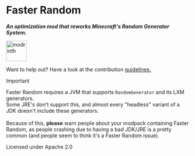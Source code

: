 # Faster Random
_**An optimization mod that reworks Minecraft's Random Generator System.**_


[<img alt="modrinth" height="56" src="https://cdn.jsdelivr.net/npm/@intergrav/devins-badges@3/assets/cozy/available/modrinth_vector.svg">](https://modrinth.com/mod/faster-random) 

Want to help out? Have a look at the contribution [guidelines.](https://github.com/AnOpenSauceDev/FastRandom/blob/master/CONTRIBUTING.md)

> [!IMPORTANT]
> Faster Random requires a JVM that supports `RandomGenerator` and its LXM generators. <br>
> Some JRE's don't support this, and almost every "headless" variant of a JDK doesn't include these generators. <br> <br>
> Because of this, **please** warn people about your modpack containing Faster Random, as people crashing due to having a bad JDK/JRE is a pretty common (and people seem to think it's a Faster Random issue).

Licensed under Apache 2.0
